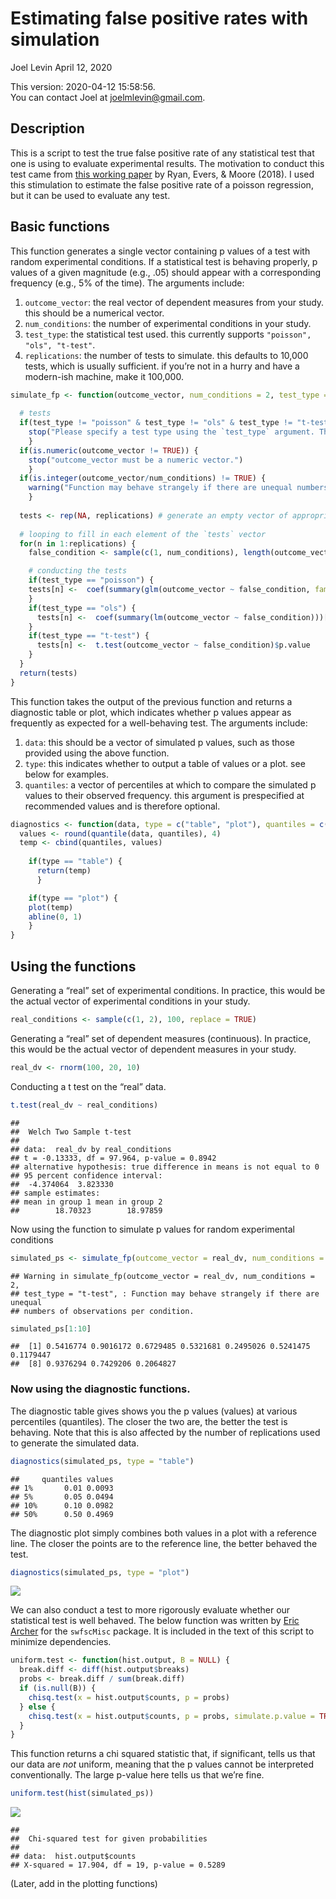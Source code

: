 Estimating false positive rates with simulation
================
Joel Levin
April 12, 2020

This version: 2020-04-12 15:58:56.  
You can contact Joel at <joelmlevin@gmail.com>.

## Description

This is a script to test the true false positive rate of any statistical
test that one is using to evaluate experimental results. The motivation
to conduct this test came from [this working
paper](https://psyarxiv.com/cyv6d/) by Ryan, Evers, & Moore (2018). I
used this stimulation to estimate the false positive rate of a poisson
regression, but it can be used to evaluate any test.

## Basic functions

This function generates a single vector containing p values of a test
with random experimental conditions. If a statistical test is behaving
properly, p values of a given magnitude (e.g., .05) should appear with a
corresponding frequency (e.g., 5% of the time). The arguments include:

1.  `outcome_vector`: the real vector of dependent measures from your
    study. this should be a numerical vector.
2.  `num_conditions`: the number of experimental conditions in your
    study.
3.  `test_type`: the statistical test used. this currently supports
    `"poisson", "ols", "t-test"`.
4.  `replications`: the number of tests to simulate. this defaults to
    10,000 tests, which is usually sufficient. if you’re not in a hurry
    and have a modern-ish machine, make it
100,000.

<!-- end list -->

``` r
simulate_fp <- function(outcome_vector, num_conditions = 2, test_type = c("poisson", "ols", "t-test"), replications = 10000) {
  
  # tests
  if(test_type != "poisson" & test_type != "ols" & test_type != "t-test") {
    stop("Please specify a test type using the `test_type` argument. The available tests are 'poisson', 'ols', and 't-test.")
    }
  if(is.numeric(outcome_vector != TRUE)) {
    stop("outcome_vector must be a numeric vector.")
    }
  if(is.integer(outcome_vector/num_conditions) != TRUE) {
    warning("Function may behave strangely if there are unequal numbers of observations per condition.")
    }
  
  tests <- rep(NA, replications) # generate an empty vector of appropriate length. this will be overwritten with p values
  
  # looping to fill in each element of the `tests` vector
  for(n in 1:replications) {
    false_condition <- sample(c(1, num_conditions), length(outcome_vector), replace = TRUE) # generating a vector of random condition dummies

    # conducting the tests    
    if(test_type == "poisson") {
    tests[n] <-  coef(summary(glm(outcome_vector ~ false_condition, family = poisson)))[2, 1:4][4]
    } 
    if(test_type == "ols") {
      tests[n] <-  coef(summary(lm(outcome_vector ~ false_condition)))[2, 1:4][4]
    }
    if(test_type == "t-test") {
      tests[n] <-  t.test(outcome_vector ~ false_condition)$p.value
    }
  }
  return(tests)
}
```

This function takes the output of the previous function and returns a
diagnostic table or plot, which indicates whether p values appear as
frequently as expected for a well-behaving test. The arguments include:

1.  `data`: this should be a vector of simulated p values, such as those
    provided using the above function.
2.  `type`: this indicates whether to output a table of values or a
    plot. see below for examples.
3.  `quantiles`: a vector of percentiles at which to compare the
    simulated p values to their observed frequency. this argument is
    prespecified at recommended values and is therefore
optional.

<!-- end list -->

``` r
diagnostics <- function(data, type = c("table", "plot"), quantiles = c(.01, .05, .10, .5)) {
  values <- round(quantile(data, quantiles), 4)
  temp <- cbind(quantiles, values)
  
    if(type == "table") {
      return(temp)
      }

    if(type == "plot") {
    plot(temp)
    abline(0, 1)
    }
}
```

## Using the functions

Generating a “real” set of experimental conditions. In practice, this
would be the actual vector of experimental conditions in your study.

``` r
real_conditions <- sample(c(1, 2), 100, replace = TRUE)
```

Generating a “real” set of dependent measures (continuous). In practice,
this would be the actual vector of dependent measures in your study.

``` r
real_dv <- rnorm(100, 20, 10)
```

Conducting a t test on the “real” data.

``` r
t.test(real_dv ~ real_conditions)
```

    ## 
    ##  Welch Two Sample t-test
    ## 
    ## data:  real_dv by real_conditions
    ## t = -0.13333, df = 97.964, p-value = 0.8942
    ## alternative hypothesis: true difference in means is not equal to 0
    ## 95 percent confidence interval:
    ##  -4.374064  3.823330
    ## sample estimates:
    ## mean in group 1 mean in group 2 
    ##        18.70323        18.97859

Now using the function to simulate p values for random experimental
conditions

``` r
simulated_ps <- simulate_fp(outcome_vector = real_dv, num_conditions = 2, test_type = "t-test", replications = 10000)
```

    ## Warning in simulate_fp(outcome_vector = real_dv, num_conditions = 2,
    ## test_type = "t-test", : Function may behave strangely if there are unequal
    ## numbers of observations per condition.

``` r
simulated_ps[1:10]
```

    ##  [1] 0.5416774 0.9016172 0.6729485 0.5321681 0.2495026 0.5241475 0.1179447
    ##  [8] 0.9376294 0.7429206 0.2064827

### Now using the diagnostic functions.

The diagnostic table gives shows you the p values (values) at various
percentiles (quantiles). The closer the two are, the better the test is
behaving. Note that this is also affected by the number of replications
used to generate the simulated data.

``` r
diagnostics(simulated_ps, type = "table")
```

    ##     quantiles values
    ## 1%       0.01 0.0093
    ## 5%       0.05 0.0494
    ## 10%      0.10 0.0982
    ## 50%      0.50 0.4969

The diagnostic plot simply combines both values in a plot with a
reference line. The closer the points are to the reference line, the
better behaved the test.

``` r
diagnostics(simulated_ps, type = "plot")
```

![](false_positives_files/figure-gfm/unnamed-chunk-12-1.png)<!-- -->

We can also conduct a test to more rigorously evaluate whether our
statistical test is well behaved. The below function was written by
[Eric Archer](mailto:eric.archer@noaa.gov) for the `swfscMisc` package.
It is included in the text of this script to minimize dependencies.

``` r
uniform.test <- function(hist.output, B = NULL) {
  break.diff <- diff(hist.output$breaks)
  probs <- break.diff / sum(break.diff)
  if (is.null(B)) {
    chisq.test(x = hist.output$counts, p = probs)
  } else {
    chisq.test(x = hist.output$counts, p = probs, simulate.p.value = TRUE, B = B)
  }
}
```

This function returns a chi squared statistic that, if significant,
tells us that our data are *not* uniform, meaning that the p values
cannot be interpreted conventionally. The large p-value here tells us
that we’re fine.

``` r
uniform.test(hist(simulated_ps))
```

![](false_positives_files/figure-gfm/unnamed-chunk-14-1.png)<!-- -->

    ## 
    ##  Chi-squared test for given probabilities
    ## 
    ## data:  hist.output$counts
    ## X-squared = 17.904, df = 19, p-value = 0.5289

(Later, add in the plotting functions)
